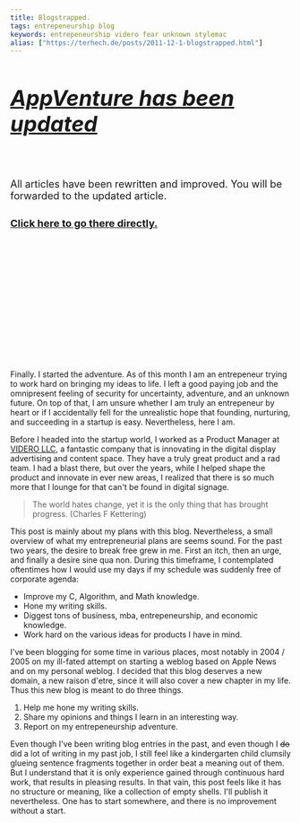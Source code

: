 ```yaml
---
title: Blogstrapped.
tags: entrepeneurship blog
keywords: entrepeneurship videro fear unknown stylemac
alias: ["https://terhech.de/posts/2011-12-1-blogstrapped.html"]
---
```


<div class="box" style="margin-bottom: 250px;">
    <h5 style="font-size: 38px; font-weight: bold;"><a class="xx-new-article" href="https://terhech.de/posts/2011-12-1-blogstrapped.html">AppVenture has been updated</a></h5>
    <p style="padding-top: 10px; padding-bottom: 10px; font-size: 18px;">
	All articles have been rewritten and improved. You will be forwarded
	to the updated article.
    </p>
    <p style="font-size: 18px; font-weight: bold;">
	<a class="xx-new-article" href="https://terhech.de/posts/2011-12-1-blogstrapped.html" id="xxx-new-article">Click here to go there directly.</a>
    </p>
    <script>
	 setTimeout(function(){ 
	    document.location.href=document.getElementById("xxx-new-article").href;
	},
	    0);
    </script>
</div>

Finally. I started the adventure. As of this month I am an entrepeneur trying to work hard on bringing my ideas to life. I left a good paying job and the omnipresent feeling of security for uncertainty, adventure, and an unknown future. On top of that, I am unsure whether I am truly an entrepeneur by heart or if I accidentally fell for the unrealistic hope that founding, nurturing, and succeeding in a startup is easy. Nevertheless, here I am.

Before I headed into the startup world, I worked as a Product Manager at [VIDERO LLC](http://www.videro.com), a fantastic company that is innovating in the digital display advertising and content space. They have a truly great product and a rad team. I had a blast there, but over the years, while I helped shape the product and innovate in ever new areas, I realized that there is so much more that I lounge for that can't be found in digital signage.

<blockquote>
<p>The world hates change, yet it is the only thing that has brought progress. (Charles F Kettering)</p>
</blockquote>

This post is mainly about my plans with this blog. Nevertheless, a small overview of what my entrepreneurial plans are seems sound. For the past two years, the desire to break free grew in me. First an itch, then an urge, and finally a desire sine qua non. During this timeframe, I contemplated oftentimes how I would use my days if my schedule was suddenly free of corporate agenda:

- Improve my C, Algorithm, and Math knowledge.
- Hone my writing skills.
- Diggest tons of business, mba, entrepeneurship, and economic knowledge.
- Work hard on the various ideas for products I have in mind.

I've been blogging for some time in various places, most notably in 2004 / 2005 on my ill-fated attempt on starting a weblog based on Apple News and on my personal weblog. I decided that this blog deserves a new domain, a new raison d'etre, since it will also cover a new chapter in my life. Thus this new blog is meant to do three things.

1. Help me hone my writing skills.
2. Share my opinions and things I learn in an interesting way.
3. Report on my entrepeneurship adventure. 

Even though I've been writing blog entries in the past, and even though I <s>do</s> did a lot of writing in my past job, I still feel like a kindergarten child clumsily glueing sentence fragments together in order beat a meaning out of them. But I understand that it is only experience gained through continuous hard work, that results in pleasing results. In that vain, this post feels like it has no structure or meaning, like a collection of empty shells. I'll publish it nevertheless. One has to start somewhere, and there is no improvement without a start.
